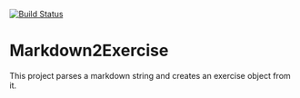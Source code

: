 [![Build Status](https://travis-ci.org/Welfenlab/tutor-markdown2exercise.svg)](https://travis-ci.org/Welfenlab/tutor-markdown2exercise)

# Markdown2Exercise
This project parses a markdown string and creates an exercise object from it.
